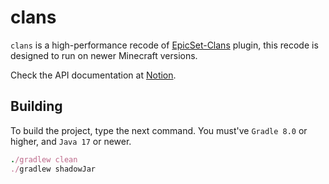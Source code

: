 # clans
`clans` is a high-performance recode of [EpicSet-Clans](https://www.spigotmc.org/resources/%E2%9A%94-%E2%9A%A1-epicset-clans-1-8-1-16-%E2%9A%A1%E2%9A%94-a-unique-teaming-plugin-for-your-server.79187/) plugin, this recode is designed to run on newer Minecraft versions. 

Check the API documentation at [Notion](https://www.notion.so/qeklydev/Template-2ff4c059ef914aa99fc53cb54bf4a8ee).

## Building
To build the project, type the next command. You must've `Gradle 8.0` or higher, and `Java 17` or newer.
```ruby
./gradlew clean
./gradlew shadowJar
```
